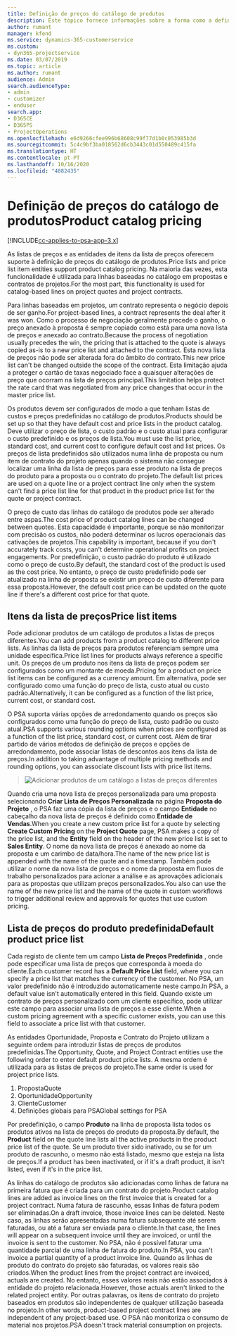 ```yaml
---
title: Definição de preços do catálogo de produtos
description: Este tópico fornece informações sobre a forma como a definição de preços do catálogo de preços funciona no Dynamics 365 Project Service Automation (PSA).
author: rumant
manager: kfend
ms.service: dynamics-365-customerservice
ms.custom:
- dyn365-projectservice
ms.date: 03/07/2019
ms.topic: article
ms.author: rumant
audience: Admin
search.audienceType:
- admin
- customizer
- enduser
search.app:
- D365CE
- D365PS
- ProjectOperations
ms.openlocfilehash: e6d9266cfee996b68608c99f77d1b0c053985b3d
ms.sourcegitcommit: 5c4c9bf3ba018562d6cb3443c01d550489c415fa
ms.translationtype: HT
ms.contentlocale: pt-PT
ms.lasthandoff: 10/16/2020
ms.locfileid: "4082435"
---
```

# <a name="product-catalog-pricing"></a><span data-ttu-id="a809e-103">Definição de preços do catálogo de produtos</span><span class="sxs-lookup"><span data-stu-id="a809e-103">Product catalog pricing</span></span> 

[!INCLUDE[cc-applies-to-psa-app-3.x](../includes/cc-applies-to-psa-app-3x.md)]


<span data-ttu-id="a809e-104">As listas de preços e as entidades de itens da lista de preços oferecem suporte à definição de preços do catálogo de produtos.</span><span class="sxs-lookup"><span data-stu-id="a809e-104">Price lists and price list item entities support product catalog pricing.</span></span> <span data-ttu-id="a809e-105">Na maioria das vezes, esta funcionalidade é utilizada para linhas baseadas no catálogo em propostas e contratos de projetos.</span><span class="sxs-lookup"><span data-stu-id="a809e-105">For the most part, this functionality is used for catalog-based lines on project quotes and project contracts.</span></span>

<span data-ttu-id="a809e-106">Para linhas baseadas em projetos, um contrato representa o negócio depois de ser ganho.</span><span class="sxs-lookup"><span data-stu-id="a809e-106">For project-based lines, a contract represents the deal after it was won.</span></span> <span data-ttu-id="a809e-107">Como o processo de negociação geralmente precede o ganho, o preço anexado à proposta é sempre copiado como está para uma nova lista de preços e anexado ao contrato.</span><span class="sxs-lookup"><span data-stu-id="a809e-107">Because the process of negotiation usually precedes the win, the pricing that is attached to the quote is always copied as-is to a new price list and attached to the contract.</span></span> <span data-ttu-id="a809e-108">Esta nova lista de preços não pode ser alterada fora do âmbito do contrato.</span><span class="sxs-lookup"><span data-stu-id="a809e-108">This new price list can't be changed outside the scope of the contract.</span></span> <span data-ttu-id="a809e-109">Esta limitação ajuda a proteger o cartão de taxas negociado face a quaisquer alterações de preço que ocorram na lista de preços principal.</span><span class="sxs-lookup"><span data-stu-id="a809e-109">This limitation helps protect the rate card that was negotiated from any price changes that occur in the master price list.</span></span>

<span data-ttu-id="a809e-110">Os produtos devem ser configurados de modo a que tenham listas de custos e preços predefinidas no catálogo de produtos.</span><span class="sxs-lookup"><span data-stu-id="a809e-110">Products should be set up so that they have default cost and price lists in the product catalog.</span></span> <span data-ttu-id="a809e-111">Deve utilizar o preço de lista, o custo padrão e o custo atual para configurar o custo predefinido e os preços de lista.</span><span class="sxs-lookup"><span data-stu-id="a809e-111">You must use the list price, standard cost, and current cost to configure default cost and list prices.</span></span> <span data-ttu-id="a809e-112">Os preços de lista predefinidos são utilizados numa linha de proposta ou num item de contrato do projeto apenas quando o sistema não consegue localizar uma linha da lista de preços para esse produto na lista de preços do produto para a proposta ou o contrato do projeto.</span><span class="sxs-lookup"><span data-stu-id="a809e-112">The default list prices are used on a quote line or a project contract line only when the system can't find a price list line for that product in the product price list for the quote or project contract.</span></span>

<span data-ttu-id="a809e-113">O preço de custo das linhas do catálogo de produtos pode ser alterado entre aspas.</span><span class="sxs-lookup"><span data-stu-id="a809e-113">The cost price of product catalog lines can be changed between quotes.</span></span> <span data-ttu-id="a809e-114">Esta capacidade é importante, porque se não monitorizar com precisão os custos, não poderá determinar os lucros operacionais das cativações de projetos.</span><span class="sxs-lookup"><span data-stu-id="a809e-114">This capability is important, because if you don't accurately track costs, you can't determine operational profits on project engagements.</span></span> <span data-ttu-id="a809e-115">Por predefinição, o custo padrão do produto é utilizado como o preço de custo.</span><span class="sxs-lookup"><span data-stu-id="a809e-115">By default, the standard cost of the product is used as the cost price.</span></span> <span data-ttu-id="a809e-116">No entanto, o preço de custo predefinido pode ser atualizado na linha de proposta se existir um preço de custo diferente para essa proposta.</span><span class="sxs-lookup"><span data-stu-id="a809e-116">However, the default cost price can be updated on the quote line if there's a different cost price for that quote.</span></span>

## <a name="price-list-items"></a><span data-ttu-id="a809e-117">Itens da lista de preços</span><span class="sxs-lookup"><span data-stu-id="a809e-117">Price list items</span></span>

<span data-ttu-id="a809e-118">Pode adicionar produtos de um catálogo de produtos a listas de preços diferentes.</span><span class="sxs-lookup"><span data-stu-id="a809e-118">You can add products from a product catalog to different price lists.</span></span> <span data-ttu-id="a809e-119">As linhas da lista de preços para produtos referenciam sempre uma unidade específica.</span><span class="sxs-lookup"><span data-stu-id="a809e-119">Price list lines for products always reference a specific unit.</span></span> <span data-ttu-id="a809e-120">Os preços de um produto nos itens da lista de preços podem ser configurados como um montante de moeda.</span><span class="sxs-lookup"><span data-stu-id="a809e-120">Pricing for a product on price list items can be configured as a currency amount.</span></span> <span data-ttu-id="a809e-121">Em alternativa, pode ser configurado como uma função do preço de lista, custo atual ou custo padrão.</span><span class="sxs-lookup"><span data-stu-id="a809e-121">Alternatively, it can be configured as a function of the list price, current cost, or standard cost.</span></span>

<span data-ttu-id="a809e-122">O PSA suporta várias opções de arredondamento quando os preços são configurados como uma função do preço de lista, custo padrão ou custo atual.</span><span class="sxs-lookup"><span data-stu-id="a809e-122">PSA supports various rounding options when prices are configured as a function of the list price, standard cost, or current cost.</span></span> <span data-ttu-id="a809e-123">Além de tirar partido de vários métodos de definição de preços e opções de arredondamento, pode associar listas de descontos aos itens da lista de preços.</span><span class="sxs-lookup"><span data-stu-id="a809e-123">In addition to taking advantage of multiple pricing methods and rounding options, you can associate discount lists with price list items.</span></span> 

> ![Adicionar produtos de um catálogo a listas de preços diferentes](media/basic-guide-16.png)

<span data-ttu-id="a809e-125">Quando cria uma nova lista de preços personalizada para uma proposta selecionando **Criar Lista de Preços Personalizada** na página **Proposta do Projeto** , o PSA faz uma cópia da lista de preços e o campo **Entidade** no cabeçalho da nova lista de preços é definido como **Entidade de Vendas**.</span><span class="sxs-lookup"><span data-stu-id="a809e-125">When you create a new custom price list for a quote by selecting **Create Custom Pricing** on the **Project Quote** page, PSA makes a copy of the price list, and the **Entity** field on the header of the new price list is set to **Sales Entity**.</span></span> <span data-ttu-id="a809e-126">O nome da nova lista de preços é anexado ao nome da proposta e um carimbo de data/hora.</span><span class="sxs-lookup"><span data-stu-id="a809e-126">The name of the new price list is appended with the name of the quote and a timestamp.</span></span> <span data-ttu-id="a809e-127">Também pode utilizar o nome da nova lista de preços e o nome da proposta em fluxos de trabalho personalizados para acionar a análise e as aprovações adicionais para as propostas que utilizam preços personalizados.</span><span class="sxs-lookup"><span data-stu-id="a809e-127">You also can use the name of the new price list and the name of the quote in custom workflows to trigger additional review and approvals for quotes that use custom pricing.</span></span>

 
## <a name="default-product-price-list"></a><span data-ttu-id="a809e-128">Lista de preços do produto predefinida</span><span class="sxs-lookup"><span data-stu-id="a809e-128">Default product price list</span></span>
<span data-ttu-id="a809e-129">Cada registo de cliente tem um campo **Lista de Preços Predefinida** , onde pode especificar uma lista de preços que corresponda à moeda do cliente.</span><span class="sxs-lookup"><span data-stu-id="a809e-129">Each customer record has a **Default Price List** field, where you can specify a price list that matches the currency of the customer.</span></span> <span data-ttu-id="a809e-130">No PSA, um valor predefinido não é introduzido automaticamente neste campo.</span><span class="sxs-lookup"><span data-stu-id="a809e-130">In PSA, a default value isn't automatically entered in this field.</span></span> <span data-ttu-id="a809e-131">Quando existe um contrato de preços personalizado com um cliente específico, pode utilizar este campo para associar uma lista de preços a esse cliente.</span><span class="sxs-lookup"><span data-stu-id="a809e-131">When a custom pricing agreement with a specific customer exists, you can use this field to associate a price list with that customer.</span></span>

<span data-ttu-id="a809e-132">As entidades Oportunidade, Proposta e Contrato do Projeto utilizam a seguinte ordem para introduzir listas de preços de produtos predefinidas.</span><span class="sxs-lookup"><span data-stu-id="a809e-132">The Opportunity, Quote, and Project Contract entities use the following order to enter default product price lists.</span></span> <span data-ttu-id="a809e-133">A mesma ordem é utilizada para as listas de preços do projeto.</span><span class="sxs-lookup"><span data-stu-id="a809e-133">The same order is used for project price lists.</span></span>

1.  <span data-ttu-id="a809e-134">Proposta</span><span class="sxs-lookup"><span data-stu-id="a809e-134">Quote</span></span>
2.  <span data-ttu-id="a809e-135">Oportunidade</span><span class="sxs-lookup"><span data-stu-id="a809e-135">Opportunity</span></span>
3.  <span data-ttu-id="a809e-136">Cliente</span><span class="sxs-lookup"><span data-stu-id="a809e-136">Customer</span></span>
4.  <span data-ttu-id="a809e-137">Definições globais para PSA</span><span class="sxs-lookup"><span data-stu-id="a809e-137">Global settings for PSA</span></span>

<span data-ttu-id="a809e-138">Por predefinição, o campo **Produto** na linha de proposta lista todos os produtos ativos na lista de preços do produto da proposta.</span><span class="sxs-lookup"><span data-stu-id="a809e-138">By default, the **Product** field on the quote line lists all the active products in the product price list of the quote.</span></span> <span data-ttu-id="a809e-139">Se um produto tiver sido inativado, ou se for um produto de rascunho, o mesmo não está listado, mesmo que esteja na lista de preços.</span><span class="sxs-lookup"><span data-stu-id="a809e-139">If a product has been inactivated, or if it's a draft product, it isn't listed, even if it's in the price list.</span></span> 

<span data-ttu-id="a809e-140">As linhas do catálogo de produtos são adicionadas como linhas de fatura na primeira fatura que é criada para um contrato do projeto.</span><span class="sxs-lookup"><span data-stu-id="a809e-140">Product catalog lines are added as invoice lines on the first invoice that is created for a project contract.</span></span> <span data-ttu-id="a809e-141">Numa fatura de rascunho, essas linhas de fatura podem ser eliminadas.</span><span class="sxs-lookup"><span data-stu-id="a809e-141">On a draft invoice, those invoice lines can be deleted.</span></span> <span data-ttu-id="a809e-142">Neste caso, as linhas serão apresentadas numa fatura subsequente até serem faturadas, ou até a fatura ser enviada para o cliente.</span><span class="sxs-lookup"><span data-stu-id="a809e-142">In that case, the lines will appear on a subsequent invoice until they are invoiced, or until the invoice is sent to the customer.</span></span> <span data-ttu-id="a809e-143">No PSA, não é possível faturar uma quantidade parcial de uma linha de fatura do produto.</span><span class="sxs-lookup"><span data-stu-id="a809e-143">In PSA, you can't invoice a partial quantity of a product invoice line.</span></span> <span data-ttu-id="a809e-144">Quando as linhas de produto do contrato do projeto são faturadas, os valores reais são criados.</span><span class="sxs-lookup"><span data-stu-id="a809e-144">When the product lines from the project contract are invoiced, actuals are created.</span></span> <span data-ttu-id="a809e-145">No entanto, esses valores reais não estão associados à entidade do projeto relacionada.</span><span class="sxs-lookup"><span data-stu-id="a809e-145">However, those actuals aren't linked to the related project entity.</span></span> <span data-ttu-id="a809e-146">Por outras palavras, os itens de contrato do projeto baseados em produtos são independentes de qualquer utilização baseada no projeto.</span><span class="sxs-lookup"><span data-stu-id="a809e-146">In other words, product-based project contract lines are independent of any project-based use.</span></span> <span data-ttu-id="a809e-147">O PSA não monitoriza o consumo de material nos projetos.</span><span class="sxs-lookup"><span data-stu-id="a809e-147">PSA doesn't track material consumption on projects.</span></span>
